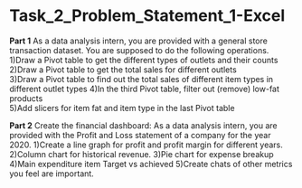 # Task_2_Problem_Statement_1-Excel

**Part 1**
As a data analysis intern, you are provided with a general store transaction dataset. You are supposed to do the following operations.       
1)Draw a Pivot table to get the different types of outlets and their counts       
2)Draw a Pivot table to get the total sales for different outlets       
3)Draw a Pivot table to find out the total sales of different item types in different outlet types
4)In the third Pivot table, filter out (remove) low-fat products                           
5)Add slicers for item fat and item type in the last Pivot table

**Part 2**
Create the financial dashboard:
As a data analysis intern, you are provided with the Profit and Loss statement of a company for the year 2020.
1)Create a line graph for profit and profit margin for different years.
2)Column chart for historical revenue. 
3)Pie chart for expense breakup
4)Main expenditure item Target vs achieved
5)Create chats of other metrics you feel are important.
